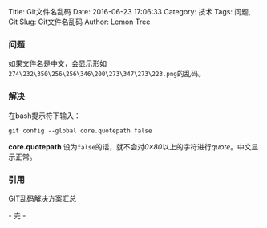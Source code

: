 Title: Git文件名乱码
Date: 2016-06-23 17:06:33
Category: 技术
Tags: 问题, Git
Slug: Git文件名乱码
Author: Lemon Tree

### **问题**

如果文件名是中文，会显示形如`274\232\350\256\256\346\200\273\347\273\223.png`的乱码。

### **解决**

在bash提示符下输入：

``` shell
git config --global core.quotepath false
```

**core.quotepath** 设为`false`的话，就不会对*0×80*以上的字符进行*quote*。中文显示正常。

### **引用**

[GIT乱码解决方案汇总](http://www.cnblogs.com/perseus/archive/2012/11/21/2781074.html)

\- 完 -
